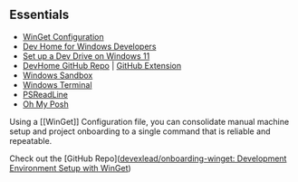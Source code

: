 ## Essentials

- [WinGet Configuration](https://learn.microsoft.com/en-us/windows/package-manager/configuration)
- [Dev Home for Windows Developers](https://learn.microsoft.com/en-us/windows/dev-home)
- [Set up a Dev Drive on Windows 11](https://learn.microsoft.com/en-us/windows/dev-drive/)
- [DevHome GitHub Repo](https://github.com/microsoft/devhome) | [GitHub Extension](https://github.com/microsoft/devhomegithubextension)
- [Windows Sandbox](https://learn.microsoft.com/en-us/windows/security/application-security/application-isolation/windows-sandbox/windows-sandbox-overview)
- [Windows Terminal](https://learn.microsoft.com/en-us/windows/terminal)
- [PSReadLine](https://github.com/PowerShell/PSReadLine)
- [Oh My Posh](https://learn.microsoft.com/en-us/windows/terminal/tutorials/custom-prompt-setup)

Using a [[WinGet]] Configuration file, you can consolidate manual machine setup and project onboarding to a single command that is reliable and repeatable.

Check out the [GitHub Repo]([devexlead/onboarding-winget: Development Environment Setup with WinGet](https://github.com/devexlead/onboarding-winget))